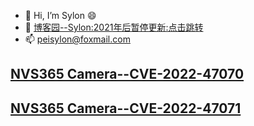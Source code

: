 - 👋 Hi, I’m Sylon 😄
- 🤡 [博客园--Sylon:2021年后暂停更新:点击跳转](https://sylon.cnblogs.com/)
- 📫 peisylon@foxmail.com

## [NVS365 Camera--CVE-2022-47070](https://github.com/Sylon001/NVS-365-Camera/tree/master/NVS365%20Network%20Video%20Server%20Password%20Information%20Unauthorized%20Access%20Vulnerability)

## [NVS365 Camera--CVE-2022-47071](https://github.com/Sylon001/NVS-365-Camera/tree/master/NVS-365-V01%20camera%20command%20execution)




<!---
Sylon001/Sylon001 is a ✨ special ✨ repository because its `README.md` (this file) appears on your GitHub profile.
You can click the Preview link to take a look at your changes.
--->
